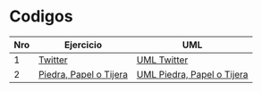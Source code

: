 # Codigos
| Nro | Ejercicio | UML |
| --- | --- | --- |
| 1 | [Twitter](https://github.com/luichinni/Orientacion-a-Objetos-2/tree/main/ejercicio_1/src/main/java/ar/edu/unlp/info/oo2/ejercicio_1) | [UML Twitter](https://github.com/luichinni/Orientacion-a-Objetos-2/blob/main/ejercicio_1/src/main/java/ar/edu/unlp/info/oo2/ejercicio_1/UML.jpg) |
| 2 | [Piedra, Papel o Tijera](https://github.com/luichinni/Orientacion-a-Objetos-2/tree/main/ejercicio_2/src/main/java/ar/edu/unlp/info/oo2/ejercicio_2) | [UML Piedra, Papel o Tijera](https://github.com/luichinni/Orientacion-a-Objetos-2/blob/main/ejercicio_2/src/main/java/ar/edu/unlp/info/oo2/ejercicio_2/UML.jpg) |
